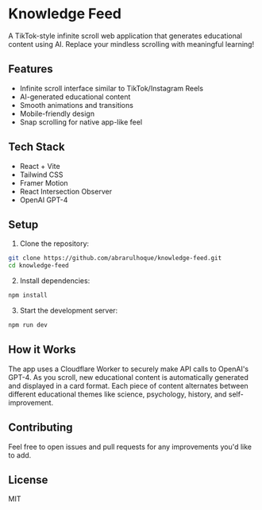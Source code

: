 # Knowledge Feed

A TikTok-style infinite scroll web application that generates educational content using AI. Replace your mindless scrolling with meaningful learning!

## Features

- Infinite scroll interface similar to TikTok/Instagram Reels
- AI-generated educational content
- Smooth animations and transitions
- Mobile-friendly design
- Snap scrolling for native app-like feel

## Tech Stack

- React + Vite
- Tailwind CSS
- Framer Motion
- React Intersection Observer
- OpenAI GPT-4

## Setup

1. Clone the repository:

```bash
git clone https://github.com/abrarulhoque/knowledge-feed.git
cd knowledge-feed
```

2. Install dependencies:

```bash
npm install
```

3. Start the development server:

```bash
npm run dev
```

## How it Works

The app uses a Cloudflare Worker to securely make API calls to OpenAI's GPT-4. As you scroll, new educational content is automatically generated and displayed in a card format. Each piece of content alternates between different educational themes like science, psychology, history, and self-improvement.

## Contributing

Feel free to open issues and pull requests for any improvements you'd like to add.

## License

MIT
